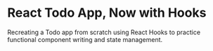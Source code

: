 # React Todo App, Now with Hooks

Recreating a Todo app from scratch using React Hooks to practice functional component writing and state management.
